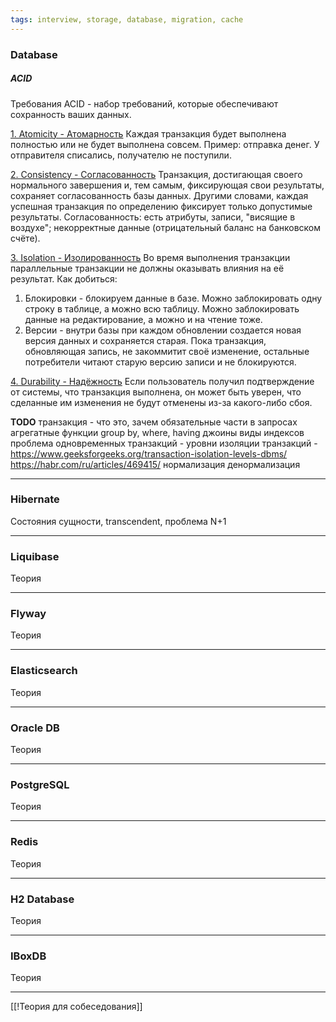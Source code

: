 ```yaml
---
tags: interview, storage, database, migration, cache
---
```

### Database

##### ACID

Требования ACID - набор требований, которые обеспечивают сохранность ваших данных.

<u>1. Atomicity - Атомарность</u>
Каждая транзакция будет выполнена полностью или не будет выполнена совсем.
Пример: отправка денег. У отправителя списались, получателю не поступили.

<u>2. Consistency - Согласованность</u>
Транзакция, достигающая своего нормального завершения и, тем самым, фиксирующая свои результаты, сохраняет согласованность базы данных. Другими словами, каждая успешная транзакция по определению фиксирует только допустимые результаты.
Согласованность: есть атрибуты, записи, "висящие в воздухе"; некорректные данные (отрицательный баланс на банковском счёте).

<u>3. Isolation - Изолированность</u>
Во время выполнения транзакции параллельные транзакции не должны оказывать влияния на её результат.
Как добиться:
1. Блокировки - блокируем данные в базе. Можно заблокировать одну строку в таблице, а можно всю таблицу. Можно заблокировать данные на редактирование, а можно и на чтение тоже.
2. Версии - внутри базы при каждом обновлении создается новая версия данных и сохраняется старая. Пока транзакция, обновляющая запись, не закоммитит своё изменение, остальные потребители читают старую версию записи и не блокируются.

<u>4. Durability - Надёжность</u>
Если пользователь получил подтверждение от системы, что транзакция выполнена, он может быть уверен, что сделанные им изменения не будут отменены из-за какого-либо сбоя.


**TODO**
транзакция - что это, зачем
обязательные части в запросах
агрегатные функции
group by, where, having
джоины
виды индексов
проблема одновременных транзакций - уровни изоляции транзакций - https://www.geeksforgeeks.org/transaction-isolation-levels-dbms/
https://habr.com/ru/articles/469415/
нормализация
денормализация

---

### Hibernate

Состояния сущности, transcendent, проблема N+1

---

### Liquibase

Теория

---

### Flyway

Теория

---

### Elasticsearch

Теория

---

### Oracle DB

Теория

---

### PostgreSQL

Теория

---

### Redis

Теория

---

### H2 Database

Теория

---

### IBoxDB

Теория

---

[[!Теория для собеседования]]